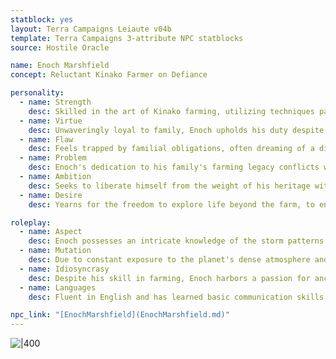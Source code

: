 ```yaml
---
statblock: yes
layout: Terra Campaigns Leiaute v04b
template: Terra Campaigns 3-attribute NPC statblocks
source: Hostile Oracle

name: Enoch Marshfield
concept: Reluctant Kinako Farmer on Defiance

personality:
  - name: Strength
    desc: Skilled in the art of Kinako farming, utilizing techniques passed down through generations. Has a deep, albeit begrudging, understanding of Defiance's harsh ecosystem and how to cultivate crops amidst its unending storms.
  - name: Virtue
    desc: Unwaveringly loyal to family, Enoch upholds his duty despite personal desires for freedom. His commitment showcases a profound sense of responsibility and love for his kin.
  - name: Flaw
    desc: Feels trapped by familial obligations, often dreaming of a different life. This inner turmoil sometimes leads to resentment towards his family, especially towards a troublemaking sibling he feels compelled to protect.
  - name: Problem
    desc: Enoch's dedication to his family's farming legacy conflicts with his secret desire to explore other paths. He is torn between upholding tradition and pursuing personal happiness.
  - name: Ambition
    desc: Seeks to liberate himself from the weight of his heritage without abandoning his family. Dreams of convincing his family to modernize their operations, thereby lessening their reliance on him.
  - name: Desire
    desc: Yearns for the freedom to explore life beyond the farm, to engage in pursuits that fulfill him personally rather than just dutifully serving his family's expectations.

roleplay:
  - name: Aspect
    desc: Enoch possesses an intricate knowledge of the storm patterns on Defiance and has developed unique farming techniques to protect the Kinako crops from the planet's relentless weather.
  - name: Mutation
    desc: Due to constant exposure to the planet's dense atmosphere and unique environmental conditions, Enoch has developed an uncanny ability to predict weather changes with remarkable accuracy.
  - name: Idiosyncrasy
    desc: Despite his skill in farming, Enoch harbors a passion for ancient alien artifacts and spends much of his limited free time studying them, hoping to uncover secrets that could change his fate.
  - name: Languages
    desc: Fluent in English and has learned basic communication skills in several indigenous and colonial languages, reflecting his interactions with diverse settlers and researchers on Defiance.

npc_link: "[EnochMarshfield](EnochMarshfield.md)"
---
```


![|400](https://i.imgur.com/429NmG0.png)
